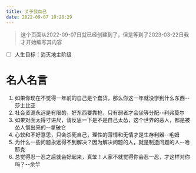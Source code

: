 ```yaml
---
title: 关于我自己
date: 2022-09-07 10:28:29
---
```


> 这个页面从2022-09-07日就已经创建到了，但是等到了2023-03-22日我才开始编写其内容

- [ ] 人生目标：消灭地主阶级

# 名人名言
1. 如果你现在不觉得一年前的自己是个蠢货，那么你这一年就没学到什么东西--莎士比亚
2. 社会资源永远是有限的，好东西要靠抢，只有弱者才会坐等分配--利弗莫尔
3. 如果对面太得寸进尺，请反思一下是不是自己太怂，这个世界的恶人，都是被怂人惯出来的--拿破仑
4. 心软和不好意思，只会杀死自己，理性的薄情和无情才是生存利器--毛姆
5. 为什么一些问题永远得不到解决？因为解决问题的人，就是制造问题的人--哈耶克
6. 总觉得忍一忍之后就会好起来，真笨！人家不就觉得你会忍一忍，才这样对你吗？--余华
